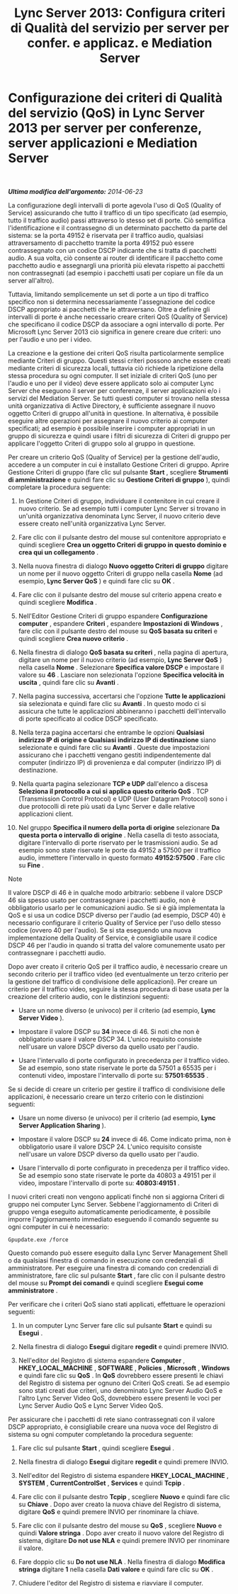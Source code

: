﻿---
title: "Lync Server 2013: Configura criteri di Qualità del servizio per server per confer. e applicaz. e Mediation Server"
TOCTitle: Configurazione dei criteri di Qualità del servizio (QoS) per server per conferenze, server applicazioni e Mediation Server
ms:assetid: 8adcbbc5-c9f5-476d-ab7f-72e61859cacf
ms:mtpsurl: https://technet.microsoft.com/it-it/library/JJ205076(v=OCS.15)
ms:contentKeyID: 49301259
ms.date: 08/24/2015
mtps_version: v=OCS.15
ms.translationtype: HT
---

# Configurazione dei criteri di Qualità del servizio (QoS) in Lync Server 2013 per server per conferenze, server applicazioni e Mediation Server

 

_**Ultima modifica dell'argomento:** 2014-06-23_

La configurazione degli intervalli di porte agevola l'uso di QoS (Quality of Service) assicurando che tutto il traffico di un tipo specificato (ad esempio, tutto il traffico audio) passi attraverso lo stesso set di porte. Ciò semplifica l'identificazione e il contrassegno di un determinato pacchetto da parte del sistema: se la porta 49152 è riservata per il traffico audio, qualsiasi attraversamento di pacchetto tramite la porta 49152 può essere contrassegnato con un codice DSCP indicante che si tratta di pacchetti audio. A sua volta, ciò consente ai router di identificare il pacchetto come pacchetto audio e assegnargli una priorità più elevata rispetto ai pacchetti non contrassegnati (ad esempio i pacchetti usati per copiare un file da un server all'altro).

Tuttavia, limitando semplicemente un set di porte a un tipo di traffico specifico non si determina necessariamente l'assegnazione del codice DSCP appropriato ai pacchetti che le attraversano. Oltre a definire gli intervalli di porte è anche necessario creare criteri QoS (Quality of Service) che specificano il codice DSCP da associare a ogni intervallo di porte. Per Microsoft Lync Server 2013 ciò significa in genere creare due criteri: uno per l'audio e uno per i video.

La creazione e la gestione dei criteri QoS risulta particolarmente semplice mediante Criteri di gruppo. Questi stessi criteri possono anche essere creati mediante criteri di sicurezza locali, tuttavia ciò richiede la ripetizione della stessa procedura su ogni computer. Il set iniziale di criteri QoS (uno per l'audio e uno per il video) deve essere applicato solo ai computer Lync Server che eseguono il server per conferenze, il server applicazioni e/o i servizi del Mediation Server. Se tutti questi computer si trovano nella stessa unità organizzativa di Active Directory, è sufficiente assegnare il nuovo oggetto Criteri di gruppo all'unità in questione. In alternativa, è possibile eseguire altre operazioni per assegnare il nuovo criterio ai computer specificati; ad esempio è possibile inserire i computer appropriati in un gruppo di sicurezza e quindi usare i filtri di sicurezza di Criteri di gruppo per applicare l'oggetto Criteri di gruppo solo al gruppo in questione.

Per creare un criterio QoS (Quality of Service) per la gestione dell'audio, accedere a un computer in cui è installato Gestione Criteri di gruppo. Aprire Gestione Criteri di gruppo (fare clic sul pulsante **Start** , scegliere **Strumenti di amministrazione** e quindi fare clic su **Gestione Criteri di gruppo** ), quindi completare la procedura seguente:

1.  In Gestione Criteri di gruppo, individuare il contenitore in cui creare il nuovo criterio. Se ad esempio tutti i computer Lync Server si trovano in un'unità organizzativa denominata Lync Server, il nuovo criterio deve essere creato nell'unità organizzativa Lync Server.

2.  Fare clic con il pulsante destro del mouse sul contenitore appropriato e quindi scegliere **Crea un oggetto Criteri di gruppo in questo dominio e crea qui un collegamento** .

3.  Nella nuova finestra di dialogo **Nuovo oggetto Criteri di gruppo** digitare un nome per il nuovo oggetto Criteri di gruppo nella casella **Nome** (ad esempio, **Lync Server QoS** ) e quindi fare clic su **OK** .

4.  Fare clic con il pulsante destro del mouse sul criterio appena creato e quindi scegliere **Modifica** .

5.  Nell'Editor Gestione Criteri di gruppo espandere **Configurazione computer** , espandere **Criteri** , espandere **Impostazioni di Windows** , fare clic con il pulsante destro del mouse su **QoS basata su criteri** e quindi scegliere **Crea nuovo criterio** .

6.  Nella finestra di dialogo **QoS basata su criteri** , nella pagina di apertura, digitare un nome per il nuovo criterio (ad esempio, **Lync Server QoS** ) nella casella **Nome** . Selezionare **Specifica valore DSCP** e impostare il valore su **46** . Lasciare non selezionata l'opzione **Specifica velocità in uscita** , quindi fare clic su **Avanti** .

7.  Nella pagina successiva, accertarsi che l'opzione **Tutte le applicazioni** sia selezionata e quindi fare clic su **Avanti** . In questo modo ci si assicura che tutte le applicazioni abbineranno i pacchetti dell'intervallo di porte specificato al codice DSCP specificato.

8.  Nella terza pagina accertarsi che entrambe le opzioni **Qualsiasi indirizzo IP di origine e Qualsiasi indirizzo IP di destinazione** siano selezionate e quindi fare clic su **Avanti** . Queste due impostazioni assicurano che i pacchetti vengano gestiti indipendentemente dal computer (indirizzo IP) di provenienza e dal computer (indirizzo IP) di destinazione.

9.  Nella quarta pagina selezionare **TCP e UDP** dall'elenco a discesa **Seleziona il protocollo a cui si applica questo criterio QoS** . TCP (Transmission Control Protocol) e UDP (User Datagram Protocol) sono i due protocolli di rete più usati da Lync Server e dalle relative applicazioni client.

10. Nel gruppo **Specifica il numero della porta di origine** selezionare **Da questa porta o intervallo di origine** . Nella casella di testo associata, digitare l'intervallo di porte riservato per le trasmissioni audio. Se ad esempio sono state riservate le porte da 49152 a 57500 per il traffico audio, immettere l'intervallo in questo formato **49152:57500** . Fare clic su **Fine** .


> [!NOTE]
> Il valore DSCP di 46 è in qualche modo arbitrario: sebbene il valore DSCP 46 sia spesso usato per contrassegnare i pacchetti audio, non è obbligatorio usarlo per le comunicazioni audio. Se si è già implementata la QoS e si usa un codice DSCP diverso per l'audio (ad esempio, DSCP 40) è necessario configurare il criterio Quality of Service per l'uso dello stesso codice (ovvero 40 per l'audio). Se si sta eseguendo una nuova implementazione della Quality of Service, è consigliabile usare il codice DSCP 46 per l'audio in quando si tratta del valore comunemente usato per contrassegnare i pacchetti audio.



Dopo aver creato il criterio QoS per il traffico audio, è necessario creare un secondo criterio per il traffico video (ed eventualmente un terzo criterio per la gestione del traffico di condivisione delle applicazioni). Per creare un criterio per il traffico video, seguire la stessa procedura di base usata per la creazione del criterio audio, con le distinzioni seguenti:

  - Usare un nome diverso (e univoco) per il criterio (ad esempio, **Lync Server Video** ).

  - Impostare il valore DSCP su **34** invece di 46. Si noti che non è obbligatorio usare il valore DSCP 34. L'unico requisito consiste nell'usare un valore DSCP diverso da quello usato per l'audio.

  - Usare l'intervallo di porte configurato in precedenza per il traffico video. Se ad esempio, sono state riservate le porte da 57501 a 65535 per i contenuti video, impostare l'intervallo di porte su: **57501:65535** .

Se si decide di creare un criterio per gestire il traffico di condivisione delle applicazioni, è necessario creare un terzo criterio con le distinzioni seguenti:

  - Usare un nome diverso (e univoco) per il criterio (ad esempio, **Lync Server Application Sharing** ).

  - Impostare il valore DSCP su **24** invece di 46. Come indicato prima, non è obbligatorio usare il valore DSCP 24. L'unico requisito consiste nell'usare un valore DSCP diverso da quello usato per l'audio.

  - Usare l'intervallo di porte configurato in precedenza per il traffico video. Se ad esempio sono state riservate le porte da 40803 a 49151 per il video, impostare l'intervallo di porte su: **40803:49151** .

I nuovi criteri creati non vengono applicati finché non si aggiorna Criteri di gruppo nei computer Lync Server. Sebbene l'aggiornamento di Criteri di gruppo venga eseguito automaticamente periodicamente, è possibile imporre l'aggiornamento immediato eseguendo il comando seguente su ogni computer in cui è necessario:

    Gpupdate.exe /force

Questo comando può essere eseguito dalla Lync Server Management Shell o da qualsiasi finestra di comando in esecuzione con credenziali di amministratore. Per eseguire una finestra di comando con credenziali di amministratore, fare clic sul pulsante **Start** , fare clic con il pulsante destro del mouse su **Prompt dei comandi** e quindi scegliere **Esegui come amministratore** .

Per verificare che i criteri QoS siano stati applicati, effettuare le operazioni seguenti:

1.  In un computer Lync Server fare clic sul pulsante **Start** e quindi su **Esegui** .

2.  Nella finestra di dialogo **Esegui** digitare **regedit** e quindi premere INVIO.

3.  Nell'editor del Registro di sistema espandere **Computer** , **HKEY\_LOCAL\_MACHINE** , **SOFTWARE** , **Policies** , **Microsoft** , **Windows** e quindi fare clic su **QoS** . In **QoS** dovrebbero essere presenti le chiavi del Registro di sistema per ognuno dei Criteri QoS creati. Se ad esempio sono stati creati due criteri, uno denominato Lync Server Audio QoS e l'altro Lync Server Video QoS, dovrebbero essere presenti le voci per Lync Server Audio QoS e Lync Server Video QoS.

Per assicurare che i pacchetti di rete siano contrassegnati con il valore DSCP appropriato, è consigliabile creare una nuova voce del Registro di sistema su ogni computer completando la procedura seguente:

1.  Fare clic sul pulsante **Start** , quindi scegliere **Esegui** .

2.  Nella finestra di dialogo **Esegui** digitare **regedit** e quindi premere INVIO.

3.  Nell'editor del Registro di sistema espandere **HKEY\_LOCAL\_MACHINE** , **SYSTEM** , **CurrentControlSet** , **Services** e quindi **Tcpip** .

4.  Fare clic con il pulsante destro **Tcpip** , scegliere **Nuovo** e quindi fare clic su **Chiave** . Dopo aver creato la nuova chiave del Registro di sistema, digitare **QoS** e quindi premere INVIO per rinominare la chiave.

5.  Fare clic con il pulsante destro del mouse su **QoS** , scegliere **Nuovo** e quindi **Valore stringa** . Dopo aver creato il nuovo valore del Registro di sistema, digitare **Do not use NLA** e quindi premere INVIO per rinominare il valore.

6.  Fare doppio clic su **Do not use NLA** . Nella finestra di dialogo **Modifica stringa** digitare **1** nella casella **Dati valore** e quindi fare clic su **OK** .

7.  Chiudere l'editor del Registro di sistema e riavviare il computer.

